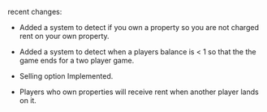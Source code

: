 
recent changes:

- Added a system to detect if you own a property so you are not
charged rent on your own property. 

- Added a system to detect when a players balance is < 1 so that
the the game ends for a two player game.

-  Selling option Implemented.

- Players who own properties will receive rent when another player lands on it. 






